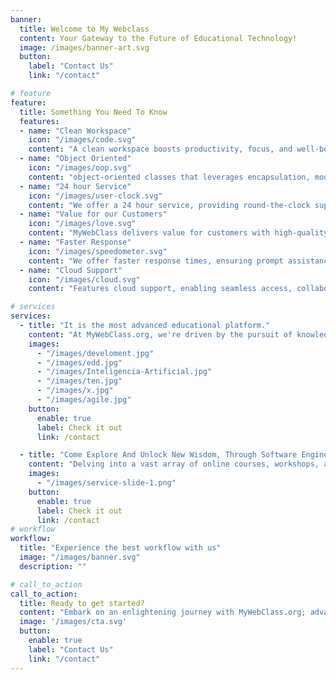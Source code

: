 ```yaml
---
banner:
  title: Welcome to My Webclass
  content: Your Gateway to the Future of Educational Technology!
  image: /images/banner-art.svg
  button:
    label: "Contact Us"
    link: "/contact"

# feature
feature: 
  title: Something You Need To Know
  features:
  - name: "Clean Workspace"
    icon: "/images/code.svg"
    content: "A clean workspace boosts productivity, focus, and well-being. Declutter for a stress-free and efficient environment."
  - name: "Object Oriented"
    icon: "/images/oop.svg"
    content: "object-oriented classes that leverages encapsulation, modularity, and reusability for efficiency."
  - name: "24 hour Service"
    icon: "/images/user-clock.svg"
    content: "We offer a 24 hour service, providing round-the-clock support, ensuring consistent reliability, and accessibility for your needs."
  - name: "Value for our Customers"
    icon: "/images/love.svg"
    content: "MyWebClass delivers value for customers with high-quality learning resources and a user-friendly experience tailored to their needs."
  - name: "Faster Response"
    icon: "/images/speedometer.svg"
    content: "We offer faster response times, ensuring prompt assistance and a smooth learning experience for users."
  - name: "Cloud Support"
    icon: "/images/cloud.svg"
    content: "Features cloud support, enabling seamless access, collaboration, and resource management from anywhere."

# services
services:
  - title: "It is the most advanced educational platform."
    content: "At MyWebClass.org, we're driven by the pursuit of knowledge and the desire to enlighten educators in the realm of software engineering and advanced technologies. Our mission is to impart wisdom and empower educators with state-of-the-art resources, tools, and methodologies, enabling them to transform their teaching practices and elevate their students' learning experiences."
    images:
      - "/images/develoment.jpg"
      - "/images/edd.jpg"
      - "/images/Inteligencia-Artificial.jpg"
      - "/images/ten.jpg"
      - "/images/x.jpg"
      - "/images/agile.jpg"
    button:
      enable: true
      label: Check it out
      link: /contact

  - title: "Come Explore And Unlock New Wisdom, Through Software Engineering and Advanced Technologies in Education"
    content: "Delving into a vast array of online courses, workshops, and engaging content, our platform provides educators with the essential knowledge and skills required to traverse the dynamic terrain of technology in education. Our accomplished instructors and seasoned industry experts stand committed to illuminating your path, leading you to explore the latest breakthroughs in software engineering, artificial intelligence, machine learning, and beyond."
    images: 
      - "/images/service-slide-1.png"
    button:
      enable: true
      label: Check it out
      link: /contact
# workflow
workflow: 
  title: "Experience the best workflow with us"
  image: "/images/banner.svg"
  description: ""

# call_to_action
call_to_action:
  title: Ready to get started?
  content: "Embark on an enlightening journey with MyWebClass.org; advanced technology education unveils transformative learning experiences. Immerse yourself in intellectual growth, collaborative exploration, and ignited curiosity as we illuminate the way to a brighter educational future. Join us today!"
  image: '/images/cta.svg'
  button:
    enable: true
    label: "Contact Us"
    link: "/contact"
---
```

